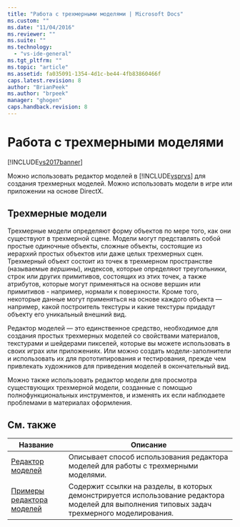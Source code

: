 ```yaml
---
title: "Работа с трехмерными моделями | Microsoft Docs"
ms.custom: ""
ms.date: "11/04/2016"
ms.reviewer: ""
ms.suite: ""
ms.technology: 
  - "vs-ide-general"
ms.tgt_pltfrm: ""
ms.topic: "article"
ms.assetid: fa035091-1354-4d1c-be44-4fb83860466f
caps.latest.revision: 8
author: "BrianPeek"
ms.author: "brpeek"
manager: "ghogen"
caps.handback.revision: 8
---
```

# Работа с трехмерными моделями
[!INCLUDE[vs2017banner](../code-quality/includes/vs2017banner.md)]

Можно использовать редактор моделей в [!INCLUDE[vsprvs](../code-quality/includes/vsprvs_md.md)] для создания трехмерных моделей.  Можно использовать модели в игре или приложении на основе DirectX.  
  
## Трехмерные модели  
 Трехмерные модели определяют форму объектов по мере того, как они существуют в трехмерной сцене.  Модели могут представлять собой простые одиночные объекты, сложные объекты, состоящие из иерархий простых объектов или даже целых трехмерных сцен.  Трехмерный объект состоит из точек в трехмерном пространстве \(называемые *вершины*\), индексов, которые определяют треугольники, строк или других примитивов, состоящих из этих точек, а также атрибутов, которые могут применяться на основе вершин или примитивов \- например, нормали к поверхности.  Кроме того, некоторые данные могут применяться на основе каждого объекта — например, какой построитель текстуры и какие текстуры придадут объекту его уникальный внешний вид.  
  
 Редактор моделей — это единственное средство, необходимое для создания простых трехмерных моделей со свойствами материалов, текстурами и шейдерами пикселей, которые вы можете использовать в своих играх или приложениях.  Или можно создать модели\-заполнители и использовать их для прототипирования и тестирования, прежде чем привлекать художников для приведения моделей в окончательный вид.  
  
 Можно также использовать редактор модели для просмотра существующих трехмерной модели, созданные с помощью полнофункциональных инструментов, и изменять их если наблюдаете проблемами в материалах оформления.  
  
## См. также  
  
|Название|Описание|  
|--------------|--------------|  
|[Редактор моделей](../designers/model-editor.md)|Описывает способ использования редактора моделей для работы с трехмерными моделями.|  
|[Примеры редактора моделей](../designers/model-editor-examples.md)|Содержит ссылки на разделы, в которых демонстрируется использование редактора моделей для выполнения типовых задач трехмерного моделирования.|